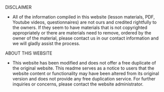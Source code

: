 DISCLAIMER

-   All of the information compiled in this website (lesson materials, PDF, Youtube videos, questionnaires) 
    are not ours and credited rightfully to the owners. If they seem to have materials that is not copyrighted 
    appropriately or there are materials need to remove, ordered by the owner of the material, please contact us 
    in our contact information and we will gladly assist the process.

ABOUT THIS WEBSITE

-   This website has been modified and does not offer a free duplicate of the original website.
    This readme serves as a notice to users that the website content or functionality may have been altered from its original version and does not provide any free duplication service.
    For further inquiries or concerns, please contact the website administrator.